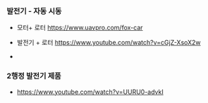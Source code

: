 


### 발전기 - 자동 시동
- 모터+ 로터 https://www.uavpro.com/fox-car

- 발전기 +  로터 https://www.youtube.com/watch?v=cGjZ-XsoX2w
- 



### 2행정 발전기 제품
- https://www.youtube.com/watch?v=UURU0-advkI

